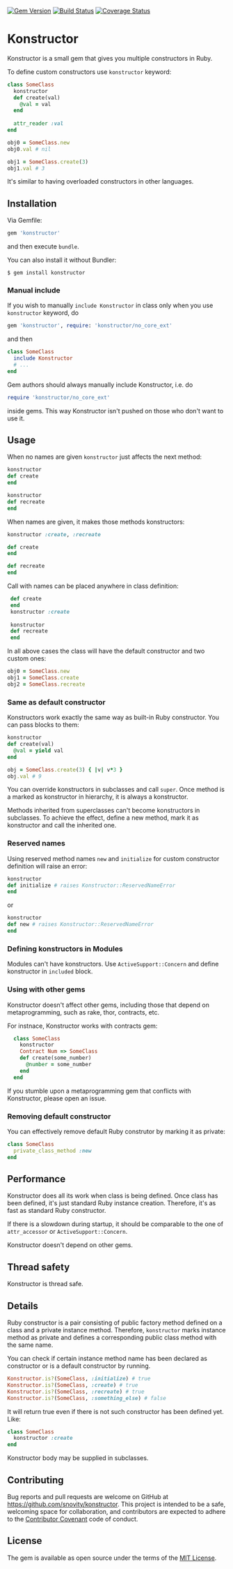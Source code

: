 [![Gem Version](http://img.shields.io/gem/v/konstructor.svg)][gem]
[![Build Status](http://img.shields.io/travis/snovity/konstructor.svg)][travis]
[![Coverage Status](http://img.shields.io/coveralls/snovity/konstructor.svg)][coveralls]

[gem]: https://rubygems.org/gems/konstructor
[travis]: http://travis-ci.org/snovity/konstructor
[coveralls]: https://coveralls.io/r/snovity/konstructor

# Konstructor

Konstructor is a small gem that gives you multiple
constructors in Ruby.

To define custom constructors use `konstructor` keyword:
```ruby
class SomeClass
  konstructor
  def create(val)
    @val = val
  end 
  
  attr_reader :val
end

obj0 = SomeClass.new
obj0.val # nil

obj1 = SomeClass.create(3)
obj1.val # 3
```
It's similar to having overloaded constructors in other languages.

## Installation

Via Gemfile:

```ruby
gem 'konstructor' 
```

and then execute `bundle`. 

You can also install it without Bundler:

    $ gem install konstructor

### Manual include    
    
If you wish to manually `include Konstructor` in class only when you
use `konstructor` keyword, do
```ruby
gem 'konstructor', require: 'konstructor/no_core_ext'
```
and then
```ruby
class SomeClass
  include Konstructor
  # ...
end
```
Gem authors should always manually include Konstructor, i.e. do
```ruby
require 'konstructor/no_core_ext' 
```
inside gems. This way Konstructor isn't pushed on those who don't want
to use it.

## Usage

When no names are given `konstructor` just affects the next method:

 ```ruby
 konstructor
 def create
 end
 
 konstructor
 def recreate
 end
 ```
 
 When names are given, it makes those methods konstructors:
 
 ```ruby
 konstructor :create, :recreate
 
 def create
 end
 
 def recreate
 end
 ```
 
 Call with names can be placed anywhere in class definition:
 
 ```ruby
  def create
  end
  konstructor :create
  
  konstructor
  def recreate
  end
 ```
 
 In all above cases the class will have the default constructor 
 and two custom ones:
 
 ```ruby
 obj0 = SomeClass.new
 obj1 = SomeClass.create
 obj2 = SomeClass.recreate
 ```
 
### Same as default constructor
 
Konstructors work exactly the same way as built-in Ruby constructor.
You can pass blocks to them: 

```ruby
konstructor
def create(val)
  @val = yield val
end

obj = SomeClass.create(3) { |v| v*3 }
obj.val # 9
```

You can override konstructors in subclasses and call `super`. 
Once method is a marked as konstructor in hierarchy, 
it is always a konstructor.
                                   
Methods inherited from superclasses can't become konstructors in 
subclasses. To achieve the effect, define a new method, 
mark it as konstructor and call the inherited one. 

### Reserved names

Using reserved method names `new` and `initialize` for custom 
constructor definition will raise an error:
```ruby
konstructor
def initialize # raises Konstructor::ReservedNameError
end
```
or
```ruby
konstructor
def new # raises Konstructor::ReservedNameError
end
```

### Defining konstructors in Modules

Modules can't have konstructors. Use `ActiveSupport::Concern` and 
define konstructor in `included` block.

### Using with other gems

Konstructor doesn't affect other gems, including those
that depend on metaprogramming, such as rake, thor, contracts, etc.

For instnace, Konstructor works with contracts gem:
```ruby
  class SomeClass
    konstructor
    Contract Num => SomeClass
    def create(some_number)
      @number = some_number
    end
  end    
```
  
If you stumble upon a metaprogramming gem that 
conflicts with Konstructor, please open an issue.

### Removing default constructor

You can effectively remove default Ruby construtor
by marking it as private:
```ruby
class SomeClass
  private_class_method :new
end   
```
 
## Performance
 
Konstructor does all its work when class is being defined. Once class
has been defined, it's just standard Ruby instance creation.
Therefore, it's as fast as standard Ruby constructor. 

If there is a slowdown during startup, it should be comparable 
to the one of `attr_accessor` or `ActiveSupport::Concern`.
 
Konstructor doesn't depend on other gems.
  
## Thread safety
  
Konstructor is thread safe.
  
## Details

Ruby constructor is a pair consisting of public factory method defined
on a class and a private instance method. Therefore, 
`konstructor` marks instance method as private and defines a 
corresponding public class method with the same name.

You can check if certain instance method name has been declared as 
constructor or is a default constructor by running.
```ruby
Konstructor.is?(SomeClass, :initialize) # true
Konstructor.is?(SomeClass, :create) # true
Konstructor.is?(SomeClass, :recreate) # true
Konstructor.is?(SomeClass, :something_else) # false
``` 
 
It will return true even if there is not such constructor has 
been defined yet. Like:
```ruby
class SomeClass
  konstructor :create
end
```
Konstructor body may be supplied in subclasses.

## Contributing

Bug reports and pull requests are welcome on GitHub at 
https://github.com/snovity/konstructor. This project is intended to be
a safe, welcoming space for collaboration, and contributors are 
expected to adhere to the 
[Contributor Covenant](http://contributor-covenant.org) 
code of conduct.

## License

The gem is available as open source under the terms of the 
[MIT License](http://opensource.org/licenses/MIT).

